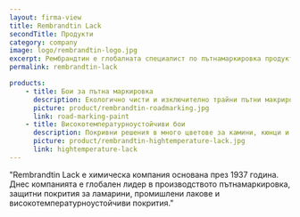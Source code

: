 ```yaml
---
layout: firma-view
title: Rembrandtin Lack
secondTitle: Продукти
category: company
image: logo/rembrandtin-logo.jpg
excerpt: Рембрандтин е глобалната специалист по пътнамаркировка продукти, защитни покрития за ламарини, промишлени, комби и висока температура твърди покрития.
permalink: rembrandtin-lack

products:
    - title: Бои за пътна маркировка
      description: Екологично чисти и изключително трайни пътни макрировки в употреба на национално и межунардно равнище над седемдесет години
      picture: product/rembrandtin-roadmarking.jpg
      link: road-marking-paint
    - title: Високотемпературноустойчиви бои
      description: Покривни решения в много цветове за камини, кюнци и котлони, които издържат на всякакви температури
      picture: product/rembrandtin-hightemperature-lack.jpg
      link: hightemperature-lack
---
```


"Rembrandtin Lack е химическа компания основана през 1937 година. Днес компанията е глобален лидер в производството пътнамаркировка, защитни покрития за ламарини, промишлени лакове и високотемпературноустойчиви покрития."
